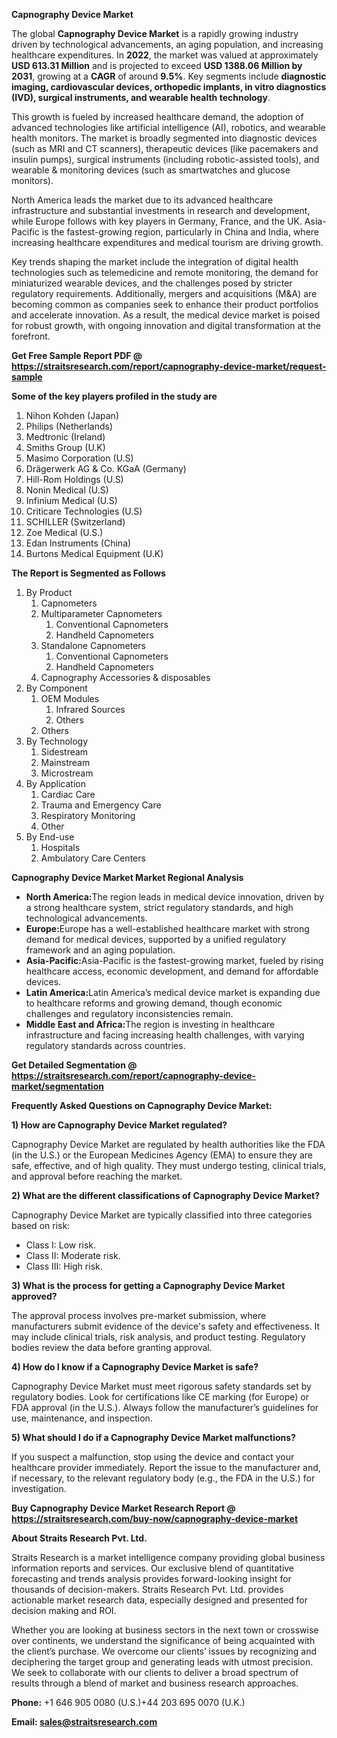 <p><strong>Capnography Device Market</strong></p>
<p>The global <strong>Capnography Device Market</strong> is a rapidly growing industry driven by technological advancements, an aging population, and increasing healthcare expenditures. In <strong>2022</strong>, the market was valued at approximately <strong>USD 613.31 Million</strong> and is projected to exceed <strong>USD 1388.06 Million</strong><strong> by 2031</strong>, growing at a <strong>CAGR</strong> of around <strong>9.5</strong><strong>%</strong>. Key segments include <strong>diagnostic imaging, cardiovascular devices, orthopedic implants, in vitro diagnostics (IVD), surgical instruments, and wearable health technology</strong>.</p>
<p>This growth is fueled by increased healthcare demand, the adoption of advanced technologies like artificial intelligence (AI), robotics, and wearable health monitors. The market is broadly segmented into diagnostic devices (such as MRI and CT scanners), therapeutic devices (like pacemakers and insulin pumps), surgical instruments (including robotic-assisted tools), and wearable &amp; monitoring devices (such as smartwatches and glucose monitors).</p>
<p>North America leads the market due to its advanced healthcare infrastructure and substantial investments in research and development, while Europe follows with key players in Germany, France, and the UK. Asia-Pacific is the fastest-growing region, particularly in China and India, where increasing healthcare expenditures and medical tourism are driving growth.</p>
<p>Key trends shaping the market include the integration of digital health technologies such as telemedicine and remote monitoring, the demand for miniaturized wearable devices, and the challenges posed by stricter regulatory requirements. Additionally, mergers and acquisitions (M&amp;A) are becoming common as companies seek to enhance their product portfolios and accelerate innovation. As a result, the medical device market is poised for robust growth, with ongoing innovation and digital transformation at the forefront.</p>
<p><strong>Get Free Sample Report PDF @ <a href=https://straitsresearch.com/report/capnography-device-market/request-sample>https://straitsresearch.com/report/capnography-device-market/request-sample</a></strong></p>
<div>
<div><strong>Some of the key players profiled in the study are</strong></div>
</div>
<p><ol>
<li>Nihon Kohden (Japan)</li>
<li>Philips (Netherlands)</li>
<li>Medtronic (Ireland)</li>
<li>Smiths Group (U.K)</li>
<li>Masimo Corporation (U.S)</li>
<li>Dr&auml;gerwerk AG &amp; Co. KGaA (Germany)</li>
<li>Hill-Rom Holdings (U.S)</li>
<li>Nonin Medical (U.S)</li>
<li>Infinium Medical (U.S)</li>
<li>Criticare Technologies (U.S)</li>
<li>SCHILLER (Switzerland)</li>
<li>Zoe Medical (U.S.)</li>
<li>Edan Instruments (China)</li>
<li>Burtons Medical Equipment (U.K)</li>
</ol></p>
<p><strong>The Report is Segmented as Follows</strong></p>
<p><ol>
<li>By Product
<ol>
<li>Capnometers</li>
<li>Multiparameter Capnometers
<ol>
<li>Conventional Capnometers</li>
<li>Handheld Capnometers</li>
</ol>
</li>
<li>Standalone Capnometers
<ol>
<li>Conventional Capnometers</li>
<li>Handheld Capnometers</li>
</ol>
</li>
<li>Capnography Accessories &amp; disposables</li>
</ol>
</li>
<li>By&nbsp;Component
<ol>
<li>OEM Modules
<ol>
<li>Infrared Sources</li>
<li>Others</li>
</ol>
</li>
<li>Others</li>
</ol>
</li>
<li>By Technology
<ol>
<li>Sidestream</li>
<li>Mainstream</li>
<li>Microstream</li>
</ol>
</li>
<li>By Application
<ol>
<li>Cardiac Care</li>
<li>Trauma and Emergency Care</li>
<li>Respiratory Monitoring</li>
<li>Other</li>
</ol>
</li>
<li>By End-use
<ol>
<li>Hospitals</li>
<li>Ambulatory Care Centers</li>
</ol>
</li>
</ol></p>
<p><strong>Capnography Device Market Market Regional Analysis</strong></p>
<ul>
<li><strong>North America:</strong>The region leads in medical device innovation, driven by a strong healthcare system, strict regulatory standards, and high technological advancements.</li>
<li><strong>Europe:</strong>Europe has a well-established healthcare market with strong demand for medical devices, supported by a unified regulatory framework and an aging population.</li>
<li><strong>Asia-Pacific:</strong>Asia-Pacific is the fastest-growing market, fueled by rising healthcare access, economic development, and demand for affordable devices.</li>
<li><strong>Latin America:</strong>Latin America&rsquo;s medical device market is expanding due to healthcare reforms and growing demand, though economic challenges and regulatory inconsistencies remain.</li>
<li><strong>Middle East and Africa:</strong>The region is investing in healthcare infrastructure and facing increasing health challenges, with varying regulatory standards across countries.</li>
</ul>
<p><strong>Get Detailed Segmentation @ <a href=https://straitsresearch.com/report/capnography-device-market/segmentation>https://straitsresearch.com/report/capnography-device-market/segmentation</a></strong></p>
<p><strong>Frequently Asked Questions on Capnography Device Market:</strong></p>
<p><strong>1) How are Capnography Device Market regulated?</strong></p>
<p>Capnography Device Market are regulated by health authorities like the FDA (in the U.S.) or the European Medicines Agency (EMA) to ensure they are safe, effective, and of high quality. They must undergo testing, clinical trials, and approval before reaching the market.</p>
<p><strong>2) What are the different classifications of Capnography Device Market?</strong></p>
<p>Capnography Device Market are typically classified into three categories based on risk:</p>
<ul>
<li>Class I: Low risk.</li>
<li>Class II: Moderate risk.</li>
<li>Class III: High risk.</li>
</ul>
<p><strong>3) What is the process for getting a Capnography Device Market approved?</strong></p>
<p>The approval process involves pre-market submission, where manufacturers submit evidence of the device's safety and effectiveness. It may include clinical trials, risk analysis, and product testing. Regulatory bodies review the data before granting approval.</p>
<p><strong>4) How do I know if a Capnography Device Market is safe?</strong></p>
<p>Capnography Device Market must meet rigorous safety standards set by regulatory bodies. Look for certifications like CE marking (for Europe) or FDA approval (in the U.S.). Always follow the manufacturer&rsquo;s guidelines for use, maintenance, and inspection.</p>
<p><strong>5) What should I do if a Capnography Device Market malfunctions?</strong></p>
<p>If you suspect a malfunction, stop using the device and contact your healthcare provider immediately. Report the issue to the manufacturer and, if necessary, to the relevant regulatory body (e.g., the FDA in the U.S.) for investigation.</p>
<p><strong>Buy Capnography Device Market Research Report @ <a href=https://straitsresearch.com/buy-now/capnography-device-market>https://straitsresearch.com/buy-now/capnography-device-market</a></strong></p>
<p><strong>About Straits Research Pvt. Ltd.</strong></p>
<p>Straits Research is a market intelligence company providing global business information reports and services. Our exclusive blend of quantitative forecasting and trends analysis provides forward-looking insight for thousands of decision-makers. Straits Research Pvt. Ltd. provides actionable market research data, especially designed and presented for decision making and ROI.</p>
<p>Whether you are looking at business sectors in the next town or crosswise over continents, we understand the significance of being acquainted with the client&rsquo;s purchase. We overcome our clients&rsquo; issues by recognizing and deciphering the target group and generating leads with utmost precision. We seek to collaborate with our clients to deliver a broad spectrum of results through a blend of market and business research approaches.</p>
<p><strong><strong>Phone:</strong></strong> +1 646 905 0080 (U.S.)+44 203 695 0070 (U.K.)</p>
<p><strong><strong>Email: </strong></strong><a href=mailto:sales@straitsresearch.com><strong><u><strong>sales@straitsresearch.com</strong></u></strong></a></p>
